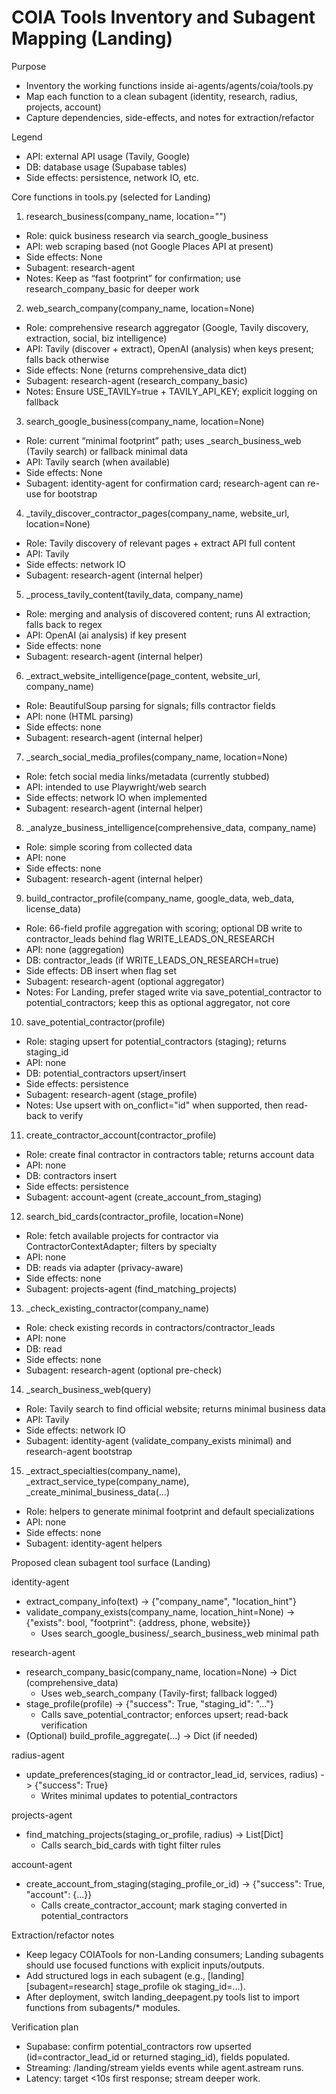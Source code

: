 # COIA Tools Inventory and Subagent Mapping (Landing)

Purpose
- Inventory the working functions inside ai-agents/agents/coia/tools.py
- Map each function to a clean subagent (identity, research, radius, projects, account)
- Capture dependencies, side-effects, and notes for extraction/refactor

Legend
- API: external API usage (Tavily, Google)
- DB: database usage (Supabase tables)
- Side effects: persistence, network IO, etc.

Core functions in tools.py (selected for Landing)

1) research_business(company_name, location="")
- Role: quick business research via search_google_business
- API: web scraping based (not Google Places API at present)
- Side effects: None
- Subagent: research-agent
- Notes: Keep as “fast footprint” for confirmation; use research_company_basic for deeper work

2) web_search_company(company_name, location=None)
- Role: comprehensive research aggregator (Google, Tavily discovery, extraction, social, biz intelligence)
- API: Tavily (discover + extract), OpenAI (analysis) when keys present; falls back otherwise
- Side effects: None (returns comprehensive_data dict)
- Subagent: research-agent (research_company_basic)
- Notes: Ensure USE_TAVILY=true + TAVILY_API_KEY; explicit logging on fallback

3) search_google_business(company_name, location=None)
- Role: current “minimal footprint” path; uses _search_business_web (Tavily search) or fallback minimal data
- API: Tavily search (when available)
- Side effects: None
- Subagent: identity-agent for confirmation card; research-agent can re-use for bootstrap

4) _tavily_discover_contractor_pages(company_name, website_url, location=None)
- Role: Tavily discovery of relevant pages + extract API full content
- API: Tavily
- Side effects: network IO
- Subagent: research-agent (internal helper)

5) _process_tavily_content(tavily_data, company_name)
- Role: merging and analysis of discovered content; runs AI extraction; falls back to regex
- API: OpenAI (ai analysis) if key present
- Side effects: none
- Subagent: research-agent (internal helper)

6) _extract_website_intelligence(page_content, website_url, company_name)
- Role: BeautifulSoup parsing for signals; fills contractor fields
- API: none (HTML parsing)
- Side effects: none
- Subagent: research-agent (internal helper)

7) _search_social_media_profiles(company_name, location=None)
- Role: fetch social media links/metadata (currently stubbed)
- API: intended to use Playwright/web search
- Side effects: network IO when implemented
- Subagent: research-agent (internal helper)

8) _analyze_business_intelligence(comprehensive_data, company_name)
- Role: simple scoring from collected data
- API: none
- Side effects: none
- Subagent: research-agent (internal helper)

9) build_contractor_profile(company_name, google_data, web_data, license_data)
- Role: 66-field profile aggregation with scoring; optional DB write to contractor_leads behind flag WRITE_LEADS_ON_RESEARCH
- API: none (aggregation)
- DB: contractor_leads (if WRITE_LEADS_ON_RESEARCH=true)
- Side effects: DB insert when flag set
- Subagent: research-agent (optional aggregator)
- Notes: For Landing, prefer staged write via save_potential_contractor to potential_contractors; keep this as optional aggregator, not core

10) save_potential_contractor(profile)
- Role: staging upsert for potential_contractors (staging); returns staging_id
- API: none
- DB: potential_contractors upsert/insert
- Side effects: persistence
- Subagent: research-agent (stage_profile)
- Notes: Use upsert with on_conflict="id" when supported, then read-back to verify

11) create_contractor_account(contractor_profile)
- Role: create final contractor in contractors table; returns account data
- API: none
- DB: contractors insert
- Side effects: persistence
- Subagent: account-agent (create_account_from_staging)

12) search_bid_cards(contractor_profile, location=None)
- Role: fetch available projects for contractor via ContractorContextAdapter; filters by specialty
- API: none
- DB: reads via adapter (privacy-aware)
- Side effects: none
- Subagent: projects-agent (find_matching_projects)

13) _check_existing_contractor(company_name)
- Role: check existing records in contractors/contractor_leads
- API: none
- DB: read
- Side effects: none
- Subagent: research-agent (optional pre-check)

14) _search_business_web(query)
- Role: Tavily search to find official website; returns minimal business data
- API: Tavily
- Side effects: network IO
- Subagent: identity-agent (validate_company_exists minimal) and research-agent bootstrap

15) _extract_specialties(company_name), _extract_service_type(company_name), _create_minimal_business_data(...)
- Role: helpers to generate minimal footprint and default specializations
- API: none
- Side effects: none
- Subagent: identity-agent helpers

Proposed clean subagent tool surface (Landing)

identity-agent
- extract_company_info(text) -> {"company_name", "location_hint"}
- validate_company_exists(company_name, location_hint=None) -> {"exists": bool, "footprint": {address, phone, website}}
  - Uses search_google_business/_search_business_web minimal path

research-agent
- research_company_basic(company_name, location=None) -> Dict (comprehensive_data)
  - Uses web_search_company (Tavily-first; fallback logged)
- stage_profile(profile) -> {"success": True, "staging_id": "..."}
  - Calls save_potential_contractor; enforces upsert; read-back verification
- (Optional) build_profile_aggregate(...) -> Dict (if needed)

radius-agent
- update_preferences(staging_id or contractor_lead_id, services, radius) -> {"success": True}
  - Writes minimal updates to potential_contractors

projects-agent
- find_matching_projects(staging_or_profile, radius) -> List[Dict]
  - Calls search_bid_cards with tight filter rules

account-agent
- create_account_from_staging(staging_profile_or_id) -> {"success": True, "account": {...}}
  - Calls create_contractor_account; mark staging converted in potential_contractors

Extraction/refactor notes
- Keep legacy COIATools for non-Landing consumers; Landing subagents should use focused functions with explicit inputs/outputs.
- Add structured logs in each subagent (e.g., [landing][subagent=research] stage_profile ok staging_id=...).
- After deployment, switch landing_deepagent.py tools list to import functions from subagents/* modules.

Verification plan
- Supabase: confirm potential_contractors row upserted (id=contractor_lead_id or returned staging_id), fields populated.
- Streaming: /landing/stream yields events while agent.astream runs.
- Latency: target <10s first response; stream deeper work.
